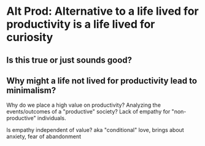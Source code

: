 # Alt Prod: Alternative to a life lived for productivity is a life lived for curiosity

## Is this true or just sounds good?
## Why might a life not lived for productivity lead to minimalism?
Why do we place a high value on productivity?
Analyzing the events/outcomes of a "productive" society? Lack of empathy for "non-productive" individuals.

Is empathy independent of value? aka "conditional" love, brings about anxiety, fear of abandonment
